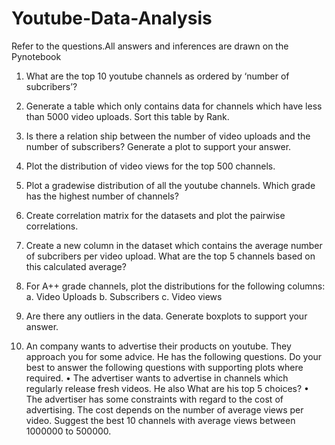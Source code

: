 # Youtube-Data-Analysis
Refer to the questions.All answers and inferences are drawn on the Pynotebook
1.	What are the top 10 youtube channels as ordered by ‘number of subcribers’?
2.	Generate a table which only contains data for channels which have less than 5000 video uploads. Sort this table by Rank.
3.	Is there a relation ship between the number of video uploads and the number of subscribers? Generate a plot to support your answer.
4.	Plot the distribution of video views for the top 500 channels.

5.	Plot a gradewise distribution of all the youtube channels. Which grade has the highest number of channels?
6.	Create correlation matrix for the datasets and  plot the pairwise correlations.
7.	Create a new column in the dataset which contains the average number of subcribers per video upload. What are the top 5 channels based on this calculated average?
8.	For A++ grade channels, plot the distributions for the following columns:
a. Video Uploads
b. Subscribers
c. Video views
9.	Are there any outliers in the data. Generate boxplots to support your answer.

10.	An company wants to advertise their products on youtube. They approach you for some advice. He has the following questions. Do your best to answer the following questions with supporting plots where required.
•	The advertiser wants to advertise in channels which regularly release fresh videos. He also  What are his top 5 choices?
•	The advertiser has some constraints with regard to the cost of advertising. The cost depends on the number of average views per video. Suggest the best 10 channels with average views between 1000000 to 500000. 
